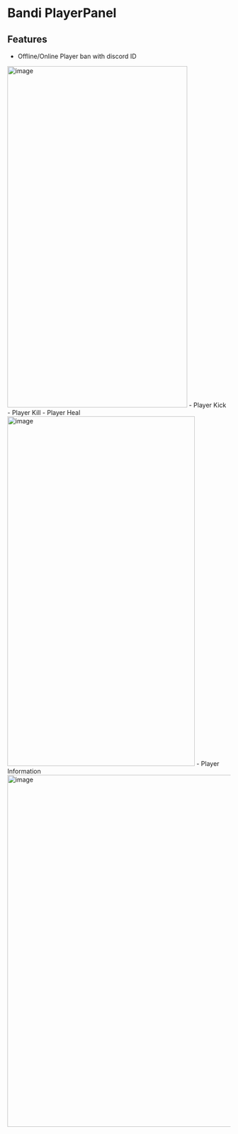 # Bandi PlayerPanel
## Features
- Offline/Online Player ban with discord ID
<img width="406" height="770" alt="image" src="https://github.com/user-attachments/assets/f72d10e9-cd05-4be7-80b7-7f924986895b" />
- Player Kick
- Player Kill
- Player Heal
<img width="423" height="789" alt="image" src="https://github.com/user-attachments/assets/64bb04c8-2de4-482b-b589-2ab994df2684" />
- Player Information
<img width="899" height="794" alt="image" src="https://github.com/user-attachments/assets/e5826619-358d-4a8d-8994-7fdd8fc5ee1b" />
